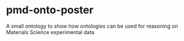 # pmd-onto-poster
A small ontology to show how ontologies can be used for reasoning on Materials Science experimental data 
